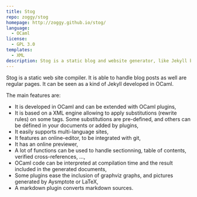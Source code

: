 ```yaml
---
title: Stog
repo: zoggy/stog
homepage: http://zoggy.github.io/stog/
language:
  - OCaml
license:
  - GPL 3.0
templates:
  - XML
description: Stog is a static blog and website generator, like Jekyll but in OCaml.
---
```


Stog is a static web site compiler. It is able to handle blog posts as well are regular pages. It can be seen as a kind of Jekyll developed in OCaml.

The main features are:

* It is developed in OCaml and can be extended with OCaml plugins,
* It is based on a XML engine allowing to apply substitutions (rewrite rules) on some tags. Some substitutions are pre-defined, and others can be défined in your documents or added by plugins,
* It easily supports multi-language sites,
* It features an online-editor, to be integrated with git,
* It has an online previewer,
* A lot of functions can be used to handle sectionning, table of contents, verified cross-references, ...,
* OCaml code can be interpreted at compilation time and the result included in the generated documents,
* Some plugins ease the inclusion of graphviz graphs, and pictures generated by Aysmptote or LaTeX,
* A markdown plugin converts markdown sources.
